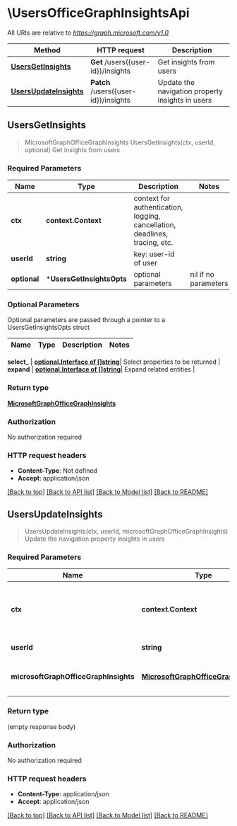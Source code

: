 # \UsersOfficeGraphInsightsApi

All URIs are relative to *https://graph.microsoft.com/v1.0*

Method | HTTP request | Description
------------- | ------------- | -------------
[**UsersGetInsights**](UsersOfficeGraphInsightsApi.md#UsersGetInsights) | **Get** /users({user-id})/insights | Get insights from users
[**UsersUpdateInsights**](UsersOfficeGraphInsightsApi.md#UsersUpdateInsights) | **Patch** /users({user-id})/insights | Update the navigation property insights in users



## UsersGetInsights

> MicrosoftGraphOfficeGraphInsights UsersGetInsights(ctx, userId, optional)
Get insights from users

### Required Parameters


Name | Type | Description  | Notes
------------- | ------------- | ------------- | -------------
**ctx** | **context.Context** | context for authentication, logging, cancellation, deadlines, tracing, etc.
**userId** | **string**| key: user-id of user | 
 **optional** | ***UsersGetInsightsOpts** | optional parameters | nil if no parameters

### Optional Parameters

Optional parameters are passed through a pointer to a UsersGetInsightsOpts struct


Name | Type | Description  | Notes
------------- | ------------- | ------------- | -------------

 **select_** | [**optional.Interface of []string**](string.md)| Select properties to be returned | 
 **expand** | [**optional.Interface of []string**](string.md)| Expand related entities | 

### Return type

[**MicrosoftGraphOfficeGraphInsights**](microsoft.graph.officeGraphInsights.md)

### Authorization

No authorization required

### HTTP request headers

- **Content-Type**: Not defined
- **Accept**: application/json

[[Back to top]](#) [[Back to API list]](../README.md#documentation-for-api-endpoints)
[[Back to Model list]](../README.md#documentation-for-models)
[[Back to README]](../README.md)


## UsersUpdateInsights

> UsersUpdateInsights(ctx, userId, microsoftGraphOfficeGraphInsights)
Update the navigation property insights in users

### Required Parameters


Name | Type | Description  | Notes
------------- | ------------- | ------------- | -------------
**ctx** | **context.Context** | context for authentication, logging, cancellation, deadlines, tracing, etc.
**userId** | **string**| key: user-id of user | 
**microsoftGraphOfficeGraphInsights** | [**MicrosoftGraphOfficeGraphInsights**](MicrosoftGraphOfficeGraphInsights.md)| New navigation property values | 

### Return type

 (empty response body)

### Authorization

No authorization required

### HTTP request headers

- **Content-Type**: application/json
- **Accept**: application/json

[[Back to top]](#) [[Back to API list]](../README.md#documentation-for-api-endpoints)
[[Back to Model list]](../README.md#documentation-for-models)
[[Back to README]](../README.md)

